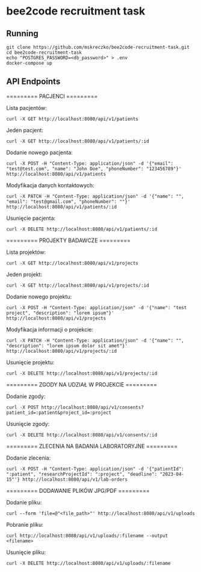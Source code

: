 # bee2code recruitment task

## Running
```
git clone https://github.com/mskreczko/bee2code-recruitment-task.git
cd bee2code-recruitment-task
echo "POSTGRES_PASSWORD=<db_password>" > .env
docker-compose up
```

## API Endpoints

========= PACJENCI =========

Lista pacjentów: 

```curl -X GET http://localhost:8080/api/v1/patients```

Jeden pacjent: 

```curl -X GET http://localhost:8080/api/v1/patients/:id```

Dodanie nowego pacjenta:

```curl -X POST -H "Content-Type: application/json" -d '{"email": "test@test.com", "name": "John Doe", "phoneNumber": "123456789"}' http://localhost:8080/api/v1/patients```

Modyfikacja danych kontaktowych: 

```curl -X PATCH -H "Content-Type: application/json" -d '{"name": "", "email": "test@gmail.com", "phoneNumber": ""}' http://localhost:8080/api/v1/patients/:id```

Usunięcie pacjenta: 

```curl -X DELETE http://localhost:8080/api/v1/patients/:id```

========= PROJEKTY BADAWCZE =========

Lista projektów: 

```curl -X GET http://localhost:8080/api/v1/projects```

Jeden projekt:

```curl -X GET http://localhost:8080/api/v1/projects/:id```

Dodanie nowego projektu:

```curl -X POST -H "Content-Type: application/json" -d '{"name": "test project", "description": "lorem ipsum"}' http://localhost:8080/api/v1/projects```

Modyfikacja informacji o projekcie: 

```curl -X PATCH -H "Content-Type: application/json" -d '{"name": "", "description": "lorem ipsum dolor sit amet"}' http://localhost:8080/api/v1/projects/:id```

Usunięcie projektu: 

```curl -X DELETE http://localhost:8080/api/v1/projects/:id```

========= ZGODY NA UDZIAŁ W PROJEKCIE =========

Dodanie zgody: 

```curl -X POST http://localhost:8080/api/v1/consents?patient_id=:patient&project_id=:project```

Usunięcie zgody: 

```curl -X DELETE http://localhost:8080/api/v1/consents/:id```

========= ZLECENIA NA BADANIA LABORATORYJNE =========

Dodanie zlecenia: 

```curl -X POST -H "Content-Type: application/json" -d '{"patientId": ":patient", "researchProjectId": ":project", "deadline": "2023-04-15"'} http://localhost:8080/api/v1/lab-orders```


========= DODAWANIE PLIKÓW JPG/PDF =========

Dodanie pliku:

```curl --form 'file=@"<file_path>"' http://localhost:8080/api/v1/uploads```

Pobranie pliku:

```curl http://localhost:8080/api/v1/uploads/:filename --output <filename>```

Usunięcie pliku:

```curl -X DELETE http://localhost:8080/api/v1/uploads/:filename```
